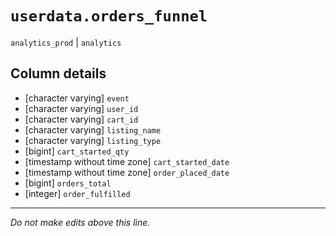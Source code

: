 # `userdata.orders_funnel`
`analytics_prod` | `analytics`

## Column details
* [character varying] `event`
* [character varying] `user_id`
* [character varying] `cart_id`
* [character varying] `listing_name`
* [character varying] `listing_type`
* [bigint]    `cart_started_qty`
* [timestamp without time zone] `cart_started_date`
* [timestamp without time zone] `order_placed_date`
* [bigint]    `orders_total`
* [integer]   `order_fulfilled`

-------------------------------------------------------------------------------
*Do not make edits above this line.*

